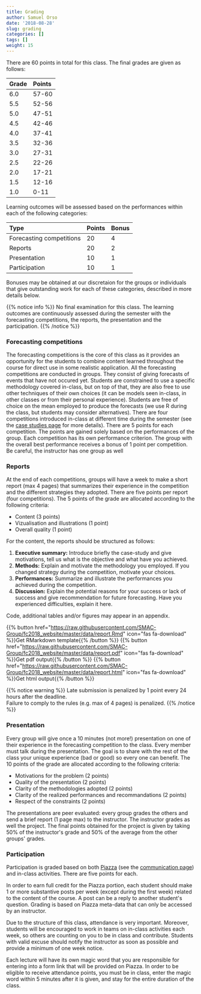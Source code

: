 ```yaml
---
title: Grading
author: Samuel Orso
date: '2018-08-28'
slug: grading
categories: []
tags: []
weight: 15
---
```



There are 60 points in total for this class. The final grades are given as follows:

Grade | Points
:-- | :--
6.0 | 57-60
5.5 | 52-56
5.0 | 47-51
4.5 | 42-46
4.0 | 37-41
3.5 | 32-36
3.0 | 27-31
2.5 | 22-26
2.0 | 17-21
1.5 | 12-16
1.0 | 0-11

Learning outcomes will be assessed based on the performances within each of the following categories:

Type | Points | Bonus
:-- | :-- | :--
Forecasting competitions | 20 | 4
Reports | 20 | 2
Presentation | 10 | 1
Participation | 10 | 1

Bonuses may be obtained at our discretaion for the groups or individuals that give outstanding work for each of these categories, described in more details below.

{{% notice info %}}
No final examination for this class. The learning outcomes are continuously assessed during the semester with the forecasting competitions, the reports, the presentation and the participation.
{{% /notice %}}

### Forecasting competitions
The forecasting competitions is the core of this class as it provides an opportunity for the students to combine content learned throughout the course for direct use in some realistic application. All the forecasting competitions are conducted in groups. They consist of giving forecasts of events that have not occured yet. Students are constrained to use a specific methodology covered in-class, but on top of that, they are also free to use other techniques of their own choices (it can be models seen in-class, in other classes or from their personal experience). Students are free of choice on the mean employed to produce the forecasts (we use R during the class, but students may consider alternatives). There are four competitions introduced in-class at different time during the semester (see the [case studies page](https://ptds2018.netlify.com/project/) for more details). There are 5 points for each competition. The points are gained solely based on the performances of the group. Each competition has its own performance criterion. The group with the overall best performance receives a bonus of 1 point per competition. Be careful, the instructor has one group as well <i class="fas fa-grin-tongue"></i>

### Reports
At the end of each competitions, groups will have a week to make a short report (max 4 pages) that summarizes their experience in the competition and the different strategies they adopted. There are five points per report (four competitions). The 5 points of the grade are allocated according to the following criteria:

- Content (3 points)
- Vizualisation and illustrations (1 point)  
- Overall quality (1 point)   

For the content, the reports should be structured as follows: 

1. **Executive summary:** Introduce briefly the case-study and give motivations, tell us what is the objective and what have you achieved.  
2. **Methods:** Explain and motivate the methodology you employed. If you changed strategy during the competition, motivate your choices. 
3. **Performances:** Summarize and illustrate the performances you achieved during the competition.    
4. **Discussion:** Explain the potential reasons for your success or lack of success and give recommendation for future forecasting. Have you experienced difficulties, explain it here.

Code, additional tables and/or figures may appear in an appendix.

{{% button href="https://raw.githubusercontent.com/SMAC-Group/fc2018_website/master/data/report.Rmd" icon="fas fa-download" %}}Get RMarkdown template{{% /button %}}
{{% button href="https://raw.githubusercontent.com/SMAC-Group/fc2018_website/master/data/report.pdf" icon="fas fa-download" %}}Get pdf output{{% /button %}}
{{% button href="https://raw.githubusercontent.com/SMAC-Group/fc2018_website/master/data/report.html" icon="fas fa-download" %}}Get html output{{% /button %}}

{{% notice warning %}}
<i class="far fa-clock"></i> Late submission is penalized by 1 point every 24 hours after the deadline.   
<i class="fas fa-ruler-vertical"></i> Failure to comply to the rules (e.g. max of 4 pages) is penalized.
{{% /notice %}}

### Presentation
Every group will give once a 10 minutes (not more!) presentation on one of their experience in the forecasting competition to the class. Every member must talk during the presentation. The goal is to share with the rest of the class your unique experience (bad or good) so every one can benefit. The 10 points of the grade are allocated according to the following criteria:

- Motivations for the problem (2 points)  
- Quality of the presentation (2 points)  
- Clarity of the methodologies adopted (2 points)  
- Clarity of the realized performances and recommandations (2 points)
- Respect of the constraints (2 points)  

The presentations are peer evaluated: every group grades the others and send a brief report (1 page max) to the instructor. The instructor grades as well the project. The final points obtained for the project is given by taking 50% of the instructor's grade and 50% of the average from the other groups' grades.

### Participation
Participation is graded based on both [Piazza](https://piazza.com/unil.ch/fall2018/fc2018/home) (see the [communication page](https://fc2018.netlify.com/syllabus/communication/)) and in-class activities. There are five points for each. 

In order to earn full credit for the Piazza portion, each student should make 1 or more substantive posts per week (except during the first week) related to the content of the course. A post can be a reply to another student's question. Grading is based on Piazza meta-data that can only be accessed by an instructor.

Due to the structure of this class, attendance is very important. Moreover, students will be encouraged to work in teams on in-class activities each week, so others are counting on you to be in class and contribute. Students with valid excuse should notify the instructor as soon as possible and provide a minimum of one week notice.

Each lecture will have its own magic word that you are responsible for entering into a form link that will be provided on Piazza. In order to be eligible to receive attendance points, you must be in class, enter the magic word within 5 minutes after it is given, and stay for the entire duration of the class. 